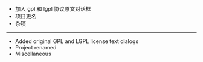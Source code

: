 - 加入 gpl 和 lgpl 协议原文对话框
- 项目更名
- 杂项

---

- Added original GPL and LGPL license text dialogs
- Project renamed
- Miscellaneous
